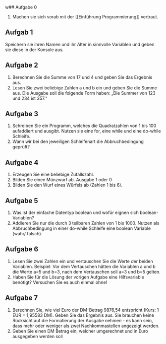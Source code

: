 w## Aufgabe 0
1) Machen sie sich vorab mit der [[Einführung Programmierung]] vertraut.

## Aufgab 1
Speichern sie ihren Namen und ihr Alter in sinnvolle Variablen und geben sie diese in der Konsole aus.

## Aufgabe 2
1) Berechnen Sie die Summe von 17 und 4 und geben Sie das Ergebnis aus. 
2) Lesen Sie zwei beliebige Zahlen a und b ein und geben Sie die Summe aus. Die Ausgabe soll die folgende Form haben: „Die Summer von 123 und 234 ist 357.“

## Aufgabe 3
1) Schreiben Sie ein Programm, welches die Quadratzahlen von 1 bis 100 aufaddiert und ausgibt. Nutzen sie eine for, eine while und eine do-while Schleife. 
2) Wann wir bei den jeweiligen Schleifenart die Abbruchbedingung geprüft?

## Aufgabe 4
1) Erzeugen Sie eine beliebige Zufallszahl. 
2) Bilden Sie einen Münzwurf ab. Ausgabe 1 oder 0 
3) Bilden Sie den Wurf eines Würfels ab (Zahlen 1 bis 6).

## Aufgabe 5
1) Was ist der einfache Datentyp boolean und wofür eignen sich boolean-Variablen? 
2) Addieren Sie nur die durch 3 teilbaren Zahlen von 1 bis 1000. Nutzen als Abbruchbedingung in einer do-while Schleife eine boolean Variable (wahr/ falsch).

## Aufgabe 6
1) Lesen Sie zwei Zahlen ein und vertauschen Sie die Werte der beiden Variablen. Beispiel: Vor dem Vertauschen hätten die Variablen a und b die Werte a=5 und b=3, nach dem Vertauschen soll a=3 und b=5 gelten. 
2) Haben Sie für die Lösung der vorigen Aufgabe eine Hilfsvariable benötigt? Versuchen Sie es auch einmal ohne!

## Aufgabe 7
1) Berechnen Sie, wie viel Euro der DM-Betrag 9876,54 entspricht (Kurs: 1 EUR = 1,95583 DM). Geben Sie das Ergebnis aus. Sie brauchen keine Rücksicht auf die Formatierung der Ausgabe nehmen - es kann sein, dass mehr oder weniger als zwei Nachkommastellen angezeigt werden. 
2) Geben Sie einen DM Betrag ein, welcher umgerechnet und in Euro ausgegeben werden soll